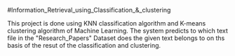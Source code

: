 #Information_Retrieval_using_Classification_&_clustering

This project is done using KNN classification algorithm and K-means clustering algorithm of Machine Learning. The system predicts to which text file in the "Research_Papers" Dataset does the given text belongs to on ths basis of the resut of the classification and clustering.
